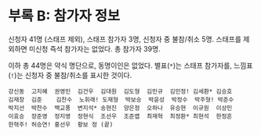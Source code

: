 # 부록 B: 참가자 정보

신청자 41명 (스태프 제외), 스태프 참가자 3명, 신청자 중 불참/취소 5명. 스태프를 제외하면 미신청 즉석 참가자는 없었다. 총 참가자 39명.

이하 총 44명은 약식 명단으로, 동명이인은 없었다. 별표(`*`)는 스태프 참가자를, 느낌표(`!`)는 신청자 중 불참/취소를 표시한 것이다.

````
강신동  고지혜  권영민  김건우  김대원  김도형  김민규  김민정! 김세환* 김승호
김재창  김준    김찬수  노휘래! 도재형  박보승  박윤성  박정수  박주형! 박준수
박지선  박찬수  백교풍  변지석* 송현진  양은정  오하나  유승현  이규원  이상민
이효승  장준영  정지영  정현식  조선우  조준엽  최재혁  최정환* 최현석  한정흔
한혁주! 허승연! 홍선우  황보 정 (끝)
````
